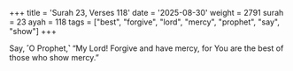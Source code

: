 +++
title = 'Surah 23, Verses 118'
date = '2025-08-30'
weight = 2791
surah = 23
ayah = 118
tags = ["best", "forgive", "lord", "mercy", "prophet", "say", "show"]
+++

Say, ˹O Prophet,˺ “My Lord! Forgive and have mercy, for You are the best of those who show mercy.”